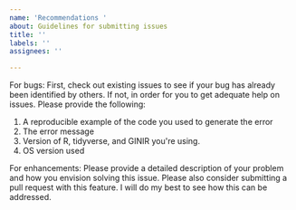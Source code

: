 ```yaml
---
name: 'Recommendations '
about: Guidelines for submitting issues
title: ''
labels: ''
assignees: ''

---
```


For bugs: 
First, check out existing issues to see if your bug has already been identified by others. If not, in order for you to get adequate help on issues. Please provide the following:
1) A reproducible example of the code you used to generate the error
2) The error message
3) Version of R, tidyverse, and GINIR you're using.
4) OS version used

For enhancements:
Please provide a detailed description of your problem and how you envision solving this issue. Please also consider submitting a pull request with this feature. I will do my best to see how this can be addressed.
